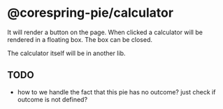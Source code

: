 # @corespring-pie/calculator

It will render a button on the page. When clicked a calculator will be rendered in a floating box. The box can be closed.

The calculator itself will be in another lib.


## TODO

* how to we handle the fact that this pie has no outcome? just check if outcome is not defined?